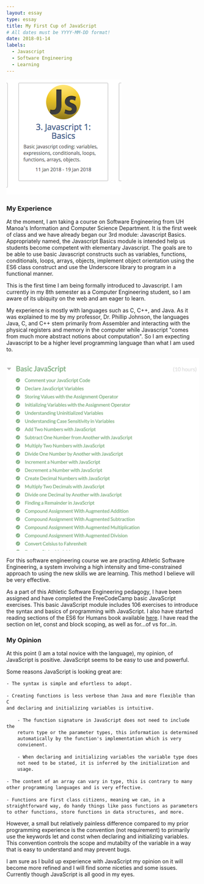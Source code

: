 ```yaml
---
layout: essay
type: essay
title: My First Cup of JavaScript 
# All dates must be YYYY-MM-DD format!
date: 2018-01-14
labels:
  - Javascript
  - Software Engineering
  - Learning
---
```


<img class="ui small right floated rounded image" src="../images/javascriptBasics.png">

### My Experience ###

At the moment, I am taking a course on Software Engineering from UH Manoa's Information and Computer Science Department. It is the first week of class and we have already began our 3rd module: Javascript Basics. Appropriately named, the Javascript Basics module is intended help us students become competent with elementary Javascript. The goals are to be able to use basic Javascript constructs such as variables, functions, conditionals, loops, arrays, objects, implement object orientation using the ES6 class construct and use the Underscore library to program in a functional manner.

This is the first time I am being formally introduced to Javascript. I am currently in my 8th semester as a Computer Engineering student, so I am aware of its ubiquity on the web and am eager to learn. 

My experience is mostly with languages such as C, C++, and Java. As it was explained to me by my professor, Dr. Phillip Johnson, the languages Java, C, and C++ stem primarily from Assembler and interacting with the physical registers and memory in the computer while Javascript "comes from much more abstract notions about computation". So I am expecting Javascript to be a higher level programming language than what I am used to.

<img class="ui small left floated rounded image" src="../images/freeCodeCamp.png">

For this software engineering course we are practing Athletic Software Engineering, a system involving a high intensity and time-constrained approach to using the new skills we are learning. This method I believe will be very effective. 

As a part of this Athletic Software Engineering pedagogy, I have been assigned and have completed the FreeCodeCamp basic JavaScript exercises. This basic JavaScript module includes 106 exercises to introduce the syntax and basics of programming with JavaScript. I also have started reading sections of the ES6 for Humans book available [here](https://github.com/metagrover/ES6-for-humans). I have read the section on let, const and block scoping, as well as for...of vs for...in. 

### My Opinion ###

At this point (I am a total novice with the language), my opinion, of JavaScript is positive. JavaScript seems to be easy to use and powerful.

Some reasons JavaScript is looking great are: 
    
    - The syntax is simple and efortless to adopt. 
    
    - Creating functions is less verbose than Java and more flexible than C 
    and declaring and initializing variables is intuitive. 
        
        - The function signature in JavaScript does not need to include the 
        return type or the parameter types, this information is determined 
        automatically by the function's implementation which is very 
        convienent. 
        
        - When declaring and initializing variables the variable type does 
        not need to be stated, it is inferred by the initialization and 
        usage. 
    
    - The content of an array can vary in type, this is contrary to many 
    other programming languages and is very effective.
    
    - Functions are first class citizens, meaning we can, in a 
    straightforward way, do handy things like pass functions as parameters 
    to other functions, store functions in data structures, and more.

However, a small but relatively painless difference compared to my prior programming experience is the convention (not requirement) to primarily use the keywords let and const when declaring and initializing variables. This convention controls the scope and mutabilty of the variable in a way that is easy to understand and may prevent bugs.

I am sure as I build up experience with JavaScript my opinion on it will become more refined and I will find some niceties and some issues. Currently though JavaScript is all good in my eyes. 

